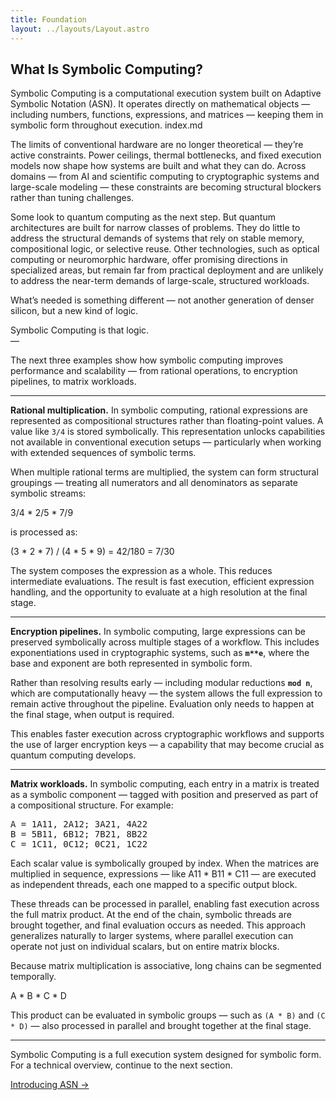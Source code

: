```yaml
---
title: Foundation
layout: ../layouts/Layout.astro
---
```


## What Is Symbolic Computing?

Symbolic Computing is a computational execution system built on Adaptive Symbolic Notation (ASN). It operates directly on mathematical objects — including numbers, functions, expressions, and matrices — keeping them in symbolic form throughout execution. index.md

The limits of conventional hardware are no longer theoretical — they’re active constraints. Power ceilings, thermal bottlenecks, and fixed execution models now shape how systems are built and what they can do. Across domains — from AI and scientific computing to cryptographic systems and large-scale modeling — these constraints are becoming structural blockers rather than tuning challenges.

Some look to quantum computing as the next step. But quantum architectures are built for narrow classes of problems. They do little to address the structural demands of systems that rely on stable memory, compositional logic, or selective reuse. Other technologies, such as optical computing or neuromorphic hardware, offer promising directions in specialized areas, but remain far from practical deployment and are unlikely to address the near-term demands of large-scale, structured workloads.

What’s needed is something different — not another generation of denser silicon, but a new kind of logic.

Symbolic Computing is that logic.  
—

The next three examples show how symbolic computing improves performance and scalability — from rational operations, to encryption pipelines, to matrix workloads.

---

**Rational multiplication.** In symbolic computing, rational expressions are represented as compositional structures rather than floating-point values. A value like `3/4` is stored symbolically. This representation unlocks capabilities not available in conventional execution setups — particularly when working with extended sequences of symbolic terms.

When multiple rational terms are multiplied, the system can form structural groupings — treating all numerators and all denominators as separate symbolic streams:

3/4 * 2/5 * 7/9

is processed as:

(3 * 2 * 7) / (4 * 5 * 9) = 42/180 = 7/30

The system composes the expression as a whole. This reduces intermediate evaluations. The result is fast execution, efficient expression handling, and the opportunity to evaluate at a high resolution at the final stage.

---

**Encryption pipelines.** In symbolic computing, large expressions can be preserved symbolically across multiple stages of a workflow. This includes exponentiations used in cryptographic systems, such as **`m**e`**, where the base and exponent are both represented in symbolic form.

Rather than resolving results early — including modular reductions **`mod n`**, which are computationally heavy — the system allows the full expression to remain active throughout the pipeline. Evaluation only needs to happen at the final stage, when output is required.

This enables faster execution across cryptographic workflows and supports the use of larger encryption keys — a capability that may become crucial as quantum computing develops.

---

**Matrix workloads.** In symbolic computing, each entry in a matrix is treated as a symbolic component — tagged with position and preserved as part of a compositional structure. For example:

<pre>
A = 1A11, 2A12; 3A21, 4A22
B = 5B11, 6B12; 7B21, 8B22
C = 1C11, 0C12; 0C21, 1C22
</pre>

Each scalar value is symbolically grouped by index. When the matrices are multiplied in sequence, expressions — like A11 * B11 * C11 — are executed as independent threads, each one mapped to a specific output block.

These threads can be processed in parallel, enabling fast execution across the full matrix product. At the end of the chain, symbolic threads are brought together, and final evaluation occurs as needed. This approach generalizes naturally to larger systems, where parallel execution can operate not just on individual scalars, but on entire matrix blocks.

Because matrix multiplication is associative, long chains can be segmented temporally.

A * B * C * D

This product can be evaluated in symbolic groups — such as `(A * B)` and `(C * D)` — also processed in parallel and brought together at the final stage.

---

Symbolic Computing is a full execution system designed for symbolic form.  
For a technical overview, continue to the next section.

<div class="hidden sm:flex justify-end mt-12 text-sm font-medium">
  <a href="/introducing-asn" class="link-nav-soft">Introducing ASN →</a>
</div>
